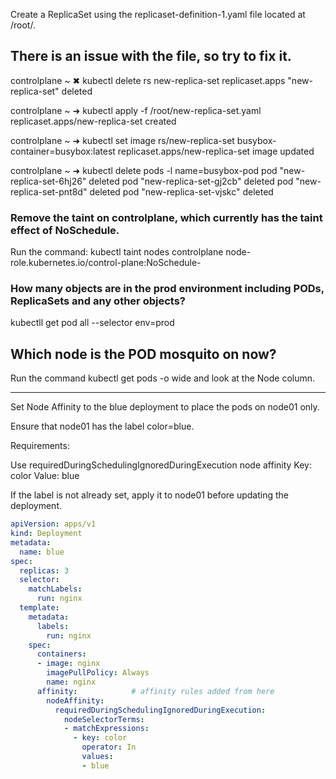 Create a ReplicaSet using the replicaset-definition-1.yaml file located at /root/.


There is an issue with the file, so try to fix it.
-----------------------------------------------------------------------------------

controlplane ~ ✖ kubectl delete rs new-replica-set
replicaset.apps "new-replica-set" deleted

controlplane ~ ➜  kubectl apply -f /root/new-replica-set.yaml
replicaset.apps/new-replica-set created

controlplane ~ ➜  kubectl set image rs/new-replica-set busybox-container=busybox:latest
replicaset.apps/new-replica-set image updated

controlplane ~ ➜  kubectl delete pods -l name=busybox-pod
pod "new-replica-set-6hj26" deleted
pod "new-replica-set-gj2cb" deleted
pod "new-replica-set-pnt8d" deleted
pod "new-replica-set-vjskc" deleted

### Remove the taint on controlplane, which currently has the taint effect of NoSchedule.


Run the command: kubectl taint nodes controlplane node-role.kubernetes.io/control-plane:NoSchedule-








### How many objects are in the prod environment including PODs, ReplicaSets and any other objects?


kubectll get pod all --selector env=prod



## Which node is the POD mosquito on now?

Run the command kubectl get pods -o wide and look at the Node column.









---
Set Node Affinity to the blue deployment to place the pods on node01 only.

Ensure that node01 has the label color=blue.

Requirements:

Use requiredDuringSchedulingIgnoredDuringExecution node affinity
Key: color
Value: blue

If the label is not already set, apply it to node01 before updating the deployment.

``` yaml
apiVersion: apps/v1
kind: Deployment
metadata:
  name: blue
spec:
  replicas: 3
  selector:
    matchLabels:
      run: nginx
  template:
    metadata:
      labels:
        run: nginx
    spec:
      containers:
      - image: nginx
        imagePullPolicy: Always
        name: nginx
      affinity:            # affinity rules added from here
        nodeAffinity:
          requiredDuringSchedulingIgnoredDuringExecution:
            nodeSelectorTerms:
            - matchExpressions:
              - key: color
                operator: In
                values:
                - blue

```
